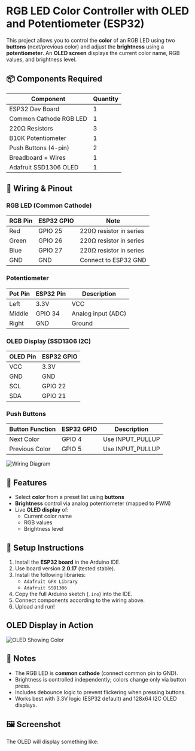 # RGB LED Color Controller with OLED and Potentiometer (ESP32)

This project allows you to control the **color** of an RGB LED using two **buttons** (next/previous color) and adjust the **brightness** using a **potentiometer**. An **OLED screen** displays the current color name, RGB values, and brightness level.

## 📦 Components Required

| Component                | Quantity |
|--------------------------|----------|
| ESP32 Dev Board          | 1        |
| Common Cathode RGB LED   | 1        |
| 220Ω Resistors           | 3        |
| B10K Potentiometer       | 1        |
| Push Buttons (4-pin)     | 2        |
| Breadboard + Wires       | 1        |
| Adafruit SSD1306 OLED    | 1        |

## 🔌 Wiring & Pinout

### RGB LED (Common Cathode)

| RGB Pin | ESP32 GPIO | Note                    |
|---------|------------|-------------------------|
| Red     | GPIO 25    | 220Ω resistor in series |
| Green   | GPIO 26    | 220Ω resistor in series |
| Blue    | GPIO 27    | 220Ω resistor in series |
| GND     | GND        | Connect to ESP32 GND    |

### Potentiometer

| Pot Pin  | ESP32 Pin | Description        |
|----------|-----------|--------------------|
| Left     | 3.3V      | VCC                |
| Middle   | GPIO 34   | Analog input (ADC) |
| Right    | GND       | Ground             |

### OLED Display (SSD1306 I2C)

| OLED Pin | ESP32 GPIO |
|----------|------------|
| VCC      | 3.3V       |
| GND      | GND        |
| SCL      | GPIO 22    |
| SDA      | GPIO 21    |

### Push Buttons

| Button Function | ESP32 GPIO | Description                |
|------------------|------------|----------------------------|
| Next Color       | GPIO 4     | Use INPUT_PULLUP           |
| Previous Color   | GPIO 5     | Use INPUT_PULLUP           |

![Wiring Diagram](wiring-esp32.jpg)

## 🧠 Features

- Select **color** from a preset list using **buttons**
- **Brightness** control via analog potentiometer (mapped to PWM)
- Live **OLED display** of:
  - Current color name
  - RGB values
  - Brightness level

## 🔧 Setup Instructions

1. Install the **ESP32 board** in the Arduino IDE.
2. Use board version **2.0.17** (tested stable).
3. Install the following libraries:
   - `Adafruit GFX Library`
   - `Adafruit SSD1306`
4. Copy the full Arduino sketch (`.ino`) into the IDE.
5. Connect components according to the wiring above.
6. Upload and run!

## OLED Display in Action

![OLED Showing Color](oled-esp32.jpg)

## 📝 Notes

- The RGB LED is **common cathode** (connect common pin to GND).
- Brightness is controlled independently; colors change only via button press.
- Includes debounce logic to prevent flickering when pressing buttons.
- Works best with 3.3V logic (ESP32 default) and 128x64 I2C OLED displays.

## 🖼️ Screenshot

The OLED will display something like:

